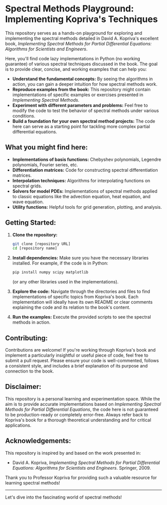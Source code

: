 # Spectral Methods Playground: Implementing Kopriva's Techniques

This repository serves as a hands-on playground for exploring and implementing the spectral methods detailed in David A. Kopriva's excellent book, *Implementing Spectral Methods for Partial Differential Equations: Algorithms for Scientists and Engineers*.

Here, you'll find code lazy implementations in Python (no working guarantee) of various spectral techniques discussed in the book. The goal is to provide clear, concise, and working examples that can help you:

* **Understand the fundamental concepts:** By seeing the algorithms in action, you can gain a deeper intuition for how spectral methods work.
* **Reproduce examples from the book:** This repository might contain implementations of specific examples or exercises presented in *Implementing Spectral Methods*.
* **Experiment with different parameters and problems:** Feel free to modify the code to test the behavior of spectral methods under various conditions.
* **Build a foundation for your own spectral method projects:** The code here can serve as a starting point for tackling more complex partial differential equations.

## What you might find here:

* **Implementations of basis functions:** Chebyshev polynomials, Legendre polynomials, Fourier series, etc.
* **Differentiation matrices:** Code for constructing spectral differentiation matrices.
* **Interpolation techniques:** Algorithms for interpolating functions on spectral grids.
* **Solvers for model PDEs:** Implementations of spectral methods applied to classic equations like the advection equation, heat equation, and wave equation.
* **Utility functions:** Helpful tools for grid generation, plotting, and analysis.

## Getting Started:

1.  **Clone the repository:**
    ```bash
    git clone [repository URL]
    cd [repository name]
    ```

2.  **Install dependencies:**
    Make sure you have the necessary libraries installed. For example, if the code is in Python:
    ```bash
    pip install numpy scipy matplotlib
    ```
    (or any other libraries used in the implementations).

3.  **Explore the code:**
    Navigate through the directories and files to find implementations of specific topics from Kopriva's book. Each implementation will ideally have its own README or clear comments explaining the code and its relation to the book's content.

4.  **Run the examples:**
    Execute the provided scripts to see the spectral methods in action.

## Contributing:

Contributions are welcome! If you're working through Kopriva's book and implement a particularly insightful or useful piece of code, feel free to submit a pull request. Please ensure your code is well-commented, follows a consistent style, and includes a brief explanation of its purpose and connection to the book.

## Disclaimer:

This repository is a personal learning and experimentation space. While the aim is to provide accurate implementations based on *Implementing Spectral Methods for Partial Differential Equations*, the code here is not guaranteed to be production-ready or completely error-free. Always refer back to Kopriva's book for a thorough theoretical understanding and for critical applications.

## Acknowledgements:

This repository is inspired by and based on the work presented in:

* David A. Kopriva, *Implementing Spectral Methods for Partial Differential Equations: Algorithms for Scientists and Engineers*. Springer, 2009.

Thank you to Professor Kopriva for providing such a valuable resource for learning spectral methods!

---

Let's dive into the fascinating world of spectral methods!
